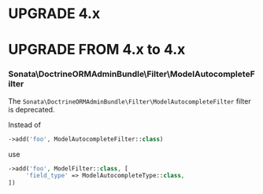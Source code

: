 UPGRADE 4.x
===========

UPGRADE FROM 4.x to 4.x
=======================

### Sonata\DoctrineORMAdminBundle\Filter\ModelAutocompleteFilter

The `Sonata\DoctrineORMAdminBundle\Filter\ModelAutocompleteFilter` filter is deprecated.

Instead of
```php
->add('foo', ModelAutocompleteFilter::class)
```
use
```php
->add('foo', ModelFilter::class, [
     'field_type' => ModelAutocompleteType::class,
])
```
